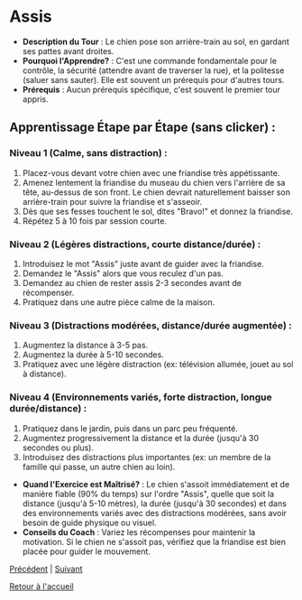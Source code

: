 # Assis

- **Description du Tour** : Le chien pose son arrière-train au sol, en gardant ses pattes avant droites.
- **Pourquoi l'Apprendre?** : C'est une commande fondamentale pour le contrôle, la sécurité (attendre avant de traverser la rue), et la politesse (saluer sans sauter). Elle est souvent un prérequis pour d'autres tours.
- **Prérequis** : Aucun prérequis spécifique, c'est souvent le premier tour appris.

## Apprentissage Étape par Étape (sans clicker) :

### Niveau 1 (Calme, sans distraction) :
1. Placez-vous devant votre chien avec une friandise très appétissante.
2. Amenez lentement la friandise du museau du chien vers l'arrière de sa tête, au-dessus de son front. Le chien devrait naturellement baisser son arrière-train pour suivre la friandise et s'asseoir.
3. Dès que ses fesses touchent le sol, dites "Bravo!" et donnez la friandise.
4. Répétez 5 à 10 fois par session courte.

### Niveau 2 (Légères distractions, courte distance/durée) :
1. Introduisez le mot "Assis" juste avant de guider avec la friandise.
2. Demandez le "Assis" alors que vous reculez d'un pas.
3. Demandez au chien de rester assis 2-3 secondes avant de récompenser.
4. Pratiquez dans une autre pièce calme de la maison.

### Niveau 3 (Distractions modérées, distance/durée augmentée) :
1. Augmentez la distance à 3-5 pas.
2. Augmentez la durée à 5-10 secondes.
3. Pratiquez avec une légère distraction (ex: télévision allumée, jouet au sol à distance).

### Niveau 4 (Environnements variés, forte distraction, longue durée/distance) :
1. Pratiquez dans le jardin, puis dans un parc peu fréquenté.
2. Augmentez progressivement la distance et la durée (jusqu'à 30 secondes ou plus).
3. Introduisez des distractions plus importantes (ex: un membre de la famille qui passe, un autre chien au loin).

- **Quand l'Exercice est Maîtrisé?** : Le chien s'assoit immédiatement et de manière fiable (90% du temps) sur l'ordre "Assis", quelle que soit la distance (jusqu'à 5-10 mètres), la durée (jusqu'à 30 secondes) et dans des environnements variés avec des distractions modérées, sans avoir besoin de guide physique ou visuel.
- **Conseils du Coach** : Variez les récompenses pour maintenir la motivation. Si le chien ne s'assoit pas, vérifiez que la friandise est bien placée pour guider le mouvement. 

[Précédent](./aboie.md) | [Suivant](./au_pied.md)

[Retour à l'accueil](../index.md) 